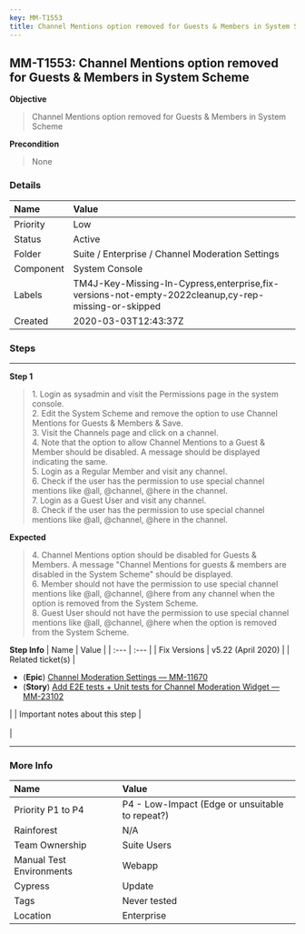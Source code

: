 ```yaml
---
key: MM-T1553
title: Channel Mentions option removed for Guests & Members in System Scheme
---
```


## MM-T1553: Channel Mentions option removed for Guests & Members in System Scheme

**Objective**

> <article>Channel Mentions option removed for Guests &amp; Members in System Scheme</article>

**Precondition**

> <article>None</article>

### Details

| Name      | Value                                                                                               |
| :-------- | :-------------------------------------------------------------------------------------------------- |
| Priority  | Low                                                                                                 |
| Status    | Active                                                                                              |
| Folder    | Suite / Enterprise / Channel Moderation Settings                                                    |
| Component | System Console                                                                                      |
| Labels    | TM4J-Key-Missing-In-Cypress,enterprise,fix-versions-not-empty-2022cleanup,cy-rep-missing-or-skipped |
| Created   | 2020-03-03T12:43:37Z                                                                                |

### Steps

<hr/>

**Step 1**

> <article>1. Login as sysadmin and visit the Permissions page in the system console. <br />2. Edit the System Scheme and remove the option to use Channel Mentions for Guests &amp; Members &amp; Save. <br />3. Visit the Channels page and click on a channel. <br />4. Note that the option to allow Channel Mentions to a Guest &amp; Member should be disabled. A message should be displayed indicating the same. <br />5. Login as a Regular Member and visit any channel. <br />6. Check if the user has the permission to use special channel mentions like @all, @channel, @here in the channel. <br />7. Login as a Guest User and visit any channel. <br />8. Check if the user has the permission to use special channel mentions like @all, @channel, @here in the channel.</article>

**Expected**

> <article>4. Channel Mentions option should be disabled for Guests &amp; Members. A message &quot;Channel Mentions for guests &amp; members are disabled in the System Scheme&quot; should be displayed. <br />6. Member should not have the permission to use special channel mentions like @all, @channel, @here from any channel when the option is removed from the System Scheme. <br />8. Guest User should not have the permission to use special channel mentions like @all, @channel, @here when the option is removed from the System Scheme.</article>

**Step Info**
| Name | Value |
| :--- | :--- |
| Fix Versions | v5.22 (April 2020) |
| Related ticket(s) | <ul><li>(<strong>Epic</strong>) <a href="https://mattermost.atlassian.net/browse/MM-11670">Channel Moderation Settings — MM-11670</a></li><li>(<strong>Story</strong>) <a href="http://mmthttps%3A//mattermost.atlassian.net/browse/MM-23102">Add E2E tests + Unit tests for Channel Moderation Widget — MM-23102</a></li></ul> |
| Important notes about this step | <br><br> |

<hr/>

### More Info

| Name                     | Value                                           |
| :----------------------- | :---------------------------------------------- |
| Priority P1 to P4        | P4 - Low-Impact (Edge or unsuitable to repeat?) |
| Rainforest               | N/A                                             |
| Team Ownership           | Suite Users                                     |
| Manual Test Environments | Webapp                                          |
| Cypress                  | Update                                          |
| Tags                     | Never tested                                    |
| Location                 | Enterprise                                      |

